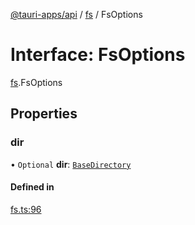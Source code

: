 [@tauri-apps/api](../README.md) / [fs](../modules/fs.md) / FsOptions

# Interface: FsOptions

[fs](../modules/fs.md).FsOptions

## Properties

### dir

• `Optional` **dir**: [`BaseDirectory`](../enums/fs.BaseDirectory.md)

#### Defined in

[fs.ts:96](https://github.com/tauri-apps/tauri/blob/82b7f51/tooling/api/src/fs.ts#L96)

